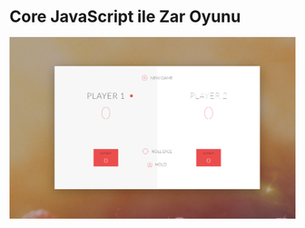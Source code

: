 # Core JavaScript ile Zar Oyunu 
![Zar Oyunu](https://github.com/AtakanTekoglu/Dice_Game_VanillaJavaScript/blob/master/SS.png)
